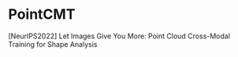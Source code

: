 # PointCMT
[NeurIPS2022] Let Images Give You More: Point Cloud Cross-Modal Training for Shape Analysis

